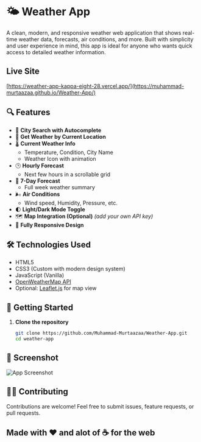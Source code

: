 # 🌤️ Weather App

A clean, modern, and responsive weather web application that shows real-time weather data, forecasts, air conditions, and more. Built with simplicity and user experience in mind, this app is ideal for anyone who wants quick access to detailed weather information.

## Live Site 
[https://weather-app-kappa-eight-28.vercel.app/](https://muhammad-murtaazaa.github.io/Weather-App/)

## 🔍 Features

- 🔎 **City Search with Autocomplete**
- 📍 **Get Weather by Current Location**
- 🌡️ **Current Weather Info**
  - Temperature, Condition, City Name
  - Weather Icon with animation
- 🕒 **Hourly Forecast**
  - Next few hours in a scrollable grid
- 📅 **7-Day Forecast**
  - Full week weather summary
- 🌬️ **Air Conditions**
  - Wind speed, Humidity, Pressure, etc.
- 🌓 **Light/Dark Mode Toggle**
- 🗺️ **Map Integration (Optional)** *(add your own API key)*
- 📱 **Fully Responsive Design**

## 🛠️ Technologies Used

- HTML5
- CSS3 (Custom with modern design system)
- JavaScript (Vanilla)
- [OpenWeatherMap API](https://openweathermap.org/api)
- Optional: [Leaflet.js](https://leafletjs.com/) for map view

## 🚀 Getting Started

1. **Clone the repository**
   ```bash
   git clone https://github.com/Muhammad-Murtaazaa/Weather-App.git
   cd weather-app
   
## 📸 Screenshot
![App Screenshot](ss.png)

## 🧑‍💻 Contributing
Contributions are welcome! Feel free to submit issues, feature requests, or pull requests.

<h2>Made with ❤ and alot of ☕ for the web</h2>


